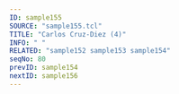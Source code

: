 ```yaml
---
ID: sample155
SOURCE: "sample155.tcl"
TITLE: "Carlos Cruz-Diez (4)"
INFO: " "
RELATED: "sample152 sample153 sample154"
seqNo: 80
prevID: sample154
nextID: sample156
---
```


